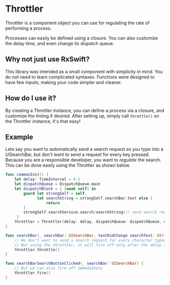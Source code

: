 # Throttler

Throttler is a component object you can use for regulating the rate of performing a process.

Processes can easily be defined using a closure.  You can also customize the delay time, and even change its dispatch queue.

## Why not just use RxSwift?

This library was intended as a small component with simplicity in mind.  You do not need to learn complicated syntaxes.  Functions were designed to have few inputs, making your code simpler and cleaner.

## How do I use it?

By creating a Throttler instance, you can define a process via a closure, and customize the timing if desired.  After setting up, simply call `throttle()` on the Throttler instance, it's that easy!

## Example

Lets say you want to automatically send a search request as you type into a UISearchBar, but don't want to send a request for every key pressed. Because you are a responsible developer, you want to *regulate* the search. This can be done easily using the Throttler as shown below.

```swift
func commonInit() {
    let delay: TimeInterval = 0.5
    let dispatchQueue = DispatchQueue.main
    let dispatchBlock = { [weak self] in
        guard let strongSelf = self,
              let searchString = strongSelf.searchBar.text else {
                  return
        }
        strongSelf.searchService.search(searchString)// send search request
     }
    throttler = Throttler(delay: delay, dispatchQueue: dispatchQueue, dispatchBlock: dispatchBlock)
}

func searchBar(_ searchBar: UISearchBar, textDidChange searchText: String) {
    // We don't want to send a search request for every character typed.
    // But using the throttler, it will fire off only after the delay time.
    throttler.throttle()
}

func searchBarSearchButtonClicked(_ searchBar: UISearchBar) {
    // But we can also fire off immediately
    throttler.fire()
}
    
```
